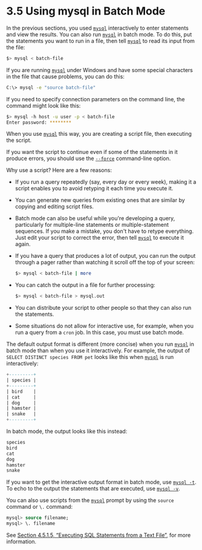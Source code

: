 # 3.5 Using mysql in Batch Mode

In the previous sections, you used [`mysql`](mysql.md) interactively to enter statements and view the results. You can also run [`mysql`](mysql.md) in batch mode. To do this, put the statements you want to run in a file, then tell [`mysql`](mysql.md) to read its input from the file:

```bash
$> mysql < batch-file
```

If you are running [`mysql`](mysql.md) under Windows and have some special characters in the file that cause problems, you can do this:

```bash
C:\> mysql -e "source batch-file"
```

If you need to specify connection parameters on the command line, the command might look like this:

```bash
$> mysql -h host -u user -p < batch-file
Enter password: ********
```

When you use [`mysql`](mysql.md) this way, you are creating a script file, then executing the script.

If you want the script to continue even if some of the statements in it produce errors, you should use the [`--force`](mysql-command-options.html#option_mysql_force) command-line option.

Why use a script? Here are a few reasons:

- If you run a query repeatedly (say, every day or every week), making it a script enables you to avoid retyping it each time you execute it.

- You can generate new queries from existing ones that are similar by copying and editing script files.

- Batch mode can also be useful while you're developing a query, particularly for multiple-line statements or multiple-statement sequences. If you make a mistake, you don't have to retype everything. Just edit your script to correct the error, then tell [`mysql`](mysql.md) to execute it again.

- If you have a query that produces a lot of output, you can run the output through a pager rather than watching it scroll off the top of your screen:

    ```bash
    $> mysql < batch-file | more
    ```
- You can catch the output in a file for further processing:

    ```bash
    $> mysql < batch-file > mysql.out
    ```

- You can distribute your script to other people so that they can also run the statements.

- Some situations do not allow for interactive use, for example, when you run a query from a `cron` job. In this case, you must use batch mode.

The default output format is different (more concise) when you run [`mysql`](mysql.md) in batch mode than when you use it interactively. For example, the output of `SELECT DISTINCT species FROM pet` looks like this when [`mysql`](mysql.md) is run interactively:

```sql
+---------+
| species |
+---------+
| bird    |
| cat     |
| dog     |
| hamster |
| snake   |
+---------+
```

In batch mode, the output looks like this instead:

```sql
species
bird
cat
dog
hamster
snake
```

If you want to get the interactive output format in batch mode, use [`mysql -t`](mysql.md). To echo to the output the statements that are executed, use [`mysql -v`](mysql.md).

You can also use scripts from the [`mysql`](mysql.md) prompt by using the `source` command or `\.` command:

```sql
mysql> source filename;
mysql> \. filename
```

See [Section 4.5.1.5, “Executing SQL Statements from a Text File”](mysql-batch-commands.html), for more information.
